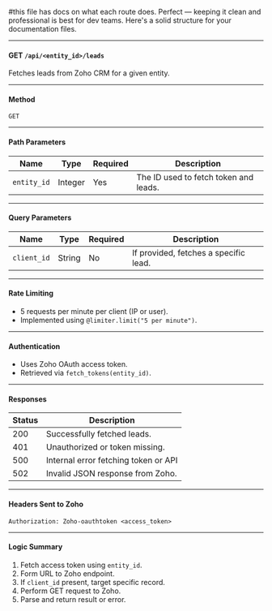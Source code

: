 #this file has docs on what each route does. 
Perfect — keeping it clean and professional is best for dev teams. Here's a solid structure for your documentation files.

---

#### GET `/api/<entity_id>/leads`

Fetches leads from Zoho CRM for a given entity.

---

#### **Method**

`GET`

---

#### **Path Parameters**

| Name        | Type    | Required | Description                           |
| ----------- | ------- | -------- | ------------------------------------- |
| `entity_id` | Integer | Yes      | The ID used to fetch token and leads. |

---

#### **Query Parameters**

| Name        | Type   | Required | Description                           |
| ----------- | ------ | -------- | ------------------------------------- |
| `client_id` | String | No       | If provided, fetches a specific lead. |

---

#### **Rate Limiting**

* 5 requests per minute per client (IP or user).
* Implemented using `@limiter.limit("5 per minute")`.

---

#### **Authentication**

* Uses Zoho OAuth access token.
* Retrieved via `fetch_tokens(entity_id)`.

---

#### **Responses**

| Status | Description                          |
| ------ | ------------------------------------ |
| 200    | Successfully fetched leads.          |
| 401    | Unauthorized or token missing.       |
| 500    | Internal error fetching token or API |
| 502    | Invalid JSON response from Zoho.     |

---

#### **Headers Sent to Zoho**

```http
Authorization: Zoho-oauthtoken <access_token>
```

---

#### **Logic Summary**

1. Fetch access token using `entity_id`.
2. Form URL to Zoho endpoint.
3. If `client_id` present, target specific record.
4. Perform GET request to Zoho.
5. Parse and return result or error.


